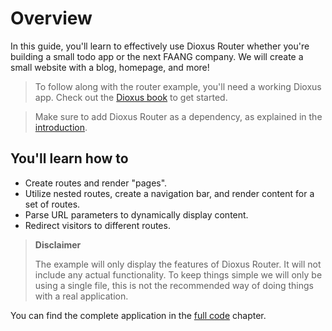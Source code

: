# Overview

In this guide, you'll learn to effectively use Dioxus Router whether you're
building a small todo app or the next FAANG company. We will create a small
website with a blog, homepage, and more!

> To follow along with the router example, you'll need a working Dioxus app.
> Check out the [Dioxus book](http://localhost:8080/learn/0.4/getting_started) to get started.

> Make sure to add Dioxus Router as a dependency, as explained in the
> [introduction](../index.md).

## You'll learn how to

- Create routes and render "pages".
- Utilize nested routes, create a navigation bar, and render content for a
  set of routes.
- Parse URL parameters to dynamically display content.
- Redirect visitors to different routes.

> **Disclaimer**
>
> The example will only display the features of Dioxus Router. It will not
> include any actual functionality. To keep things simple we will only be using
> a single file, this is not the recommended way of doing things with a real
> application.

You can find the complete application in the [full code](full-code.md) chapter.
